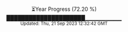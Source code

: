 <p align="center">
⏳Year Progress (72.20 %) <br>
█████████████████████▁▁▁▁▁▁▁▁▁ <br>
<sub>Updated: Thu, 21 Sep 2023 12:32:42 GMT</sub>
</p>

